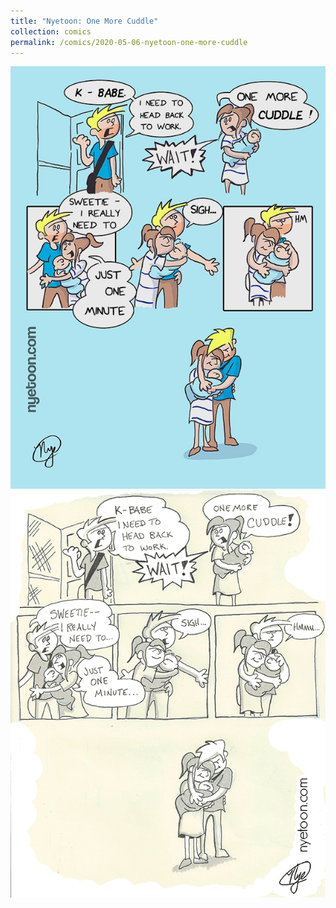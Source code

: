 ```yaml
---
title: "Nyetoon: One More Cuddle"
collection: comics
permalink: /comics/2020-05-06-nyetoon-one-more-cuddle
---
```


![Eviction](../images/comics/nyetoon/Nyetoon_OneMoreCuddle_01.jpg)
![Eviction](../images/comics/nyetoon/Nyetoon_OnemoreCuddle_02.png)
